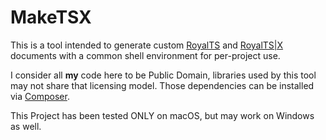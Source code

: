 # MakeTSX

This is a tool intended to generate custom [RoyalTS](https://www.royalapplications.com/ts/win/features) and [RoyalTS|X](https://www.royalapplications.com/ts/mac/features) documents with a common shell environment for per-project use.

I consider all **my** code here to be Public Domain, libraries used by this tool may not share that licensing model. Those dependencies can be installed via [Composer](https://getcomposer.org/).

This Project has been tested ONLY on macOS, but may work on Windows as well.